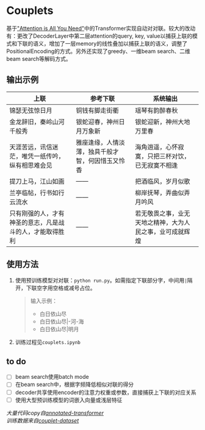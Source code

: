 # Couplets

基于["Attention is All You Need"](https://arxiv.org/abs/1706.03762)中的Transformer实现自动对对联。较大的改动有：更改了DecoderLayer中第二层attention的query, key, value以捕获上联的模式和下联的语义，增加了一层memory的线性叠加以捕获上联的语义，调整了PositionalEncoding的方式。另外还实现了greedy、一维beam search、二维beam search等解码方式。
## 输出示例
| 上联                                                     | 参考下联                                         | 系统输出                                                 |
| -------------------------------------------------------- | ------------------------------------------------ | -------------------------------------------------------- |
| 锦瑟无弦惊日月                                           | 铜钱有脚走街衢                                   | 瑶琴有韵醉春秋                                           |
| 金龙辞旧，秦岭山河千般秀                                 | 银蛇迎春，神州日月万象新                         | 银蛇迎新，神州大地万里春                                 |
| 天涯苦远，讯信迷茫，唯凭一纸传吟，纵有相思难会见         | 雅座逢缘，人情淡薄，独具千般才智，何因惜玉又怜香 | 海角逍遥，心怀寂寞，只把三杯对饮，已无寂寞不相逢         |
| 提刀上马，江山如画                                       | ——                                               | 把酒临风，岁月似歌                                       |
| 兰亭临帖，行书如行云流水                                 | ——                                               | 柳岸抚琴，弄曲似弄月吟风                                 |
| 只有刚强的人，才有神圣的意志，凡是战斗的人，才能取得胜利 | ——                                               | 若无敬畏之事，业无天地之精神，大为人民之事，业可成就辉煌 |

## 使用方法
1. 使用预训练模型对对联：`python run.py`。如需指定下联部分字，中间用`|`隔开，下联空字用空格或减号占位。  
    > 输入示例：
    >* 白日依山尽  
    >* 白日依山尽|-河-海  
    >* 白日依山尽|明月  
2. 训练过程见`couplets.ipynb`  

## to do
* [ ] beam search使用batch mode  
* [ ] 在beam search中，根据字频降低相似对联的得分  
* [ ] decoder共享使用encoder的注意力权重或参数，直接捕获上下联的对应关系 
* [ ] 使用大型预训练模型的词嵌入向量或浅层特征 

*大量代码copy自[annotated-transformer](https://github.com/harvardnlp/annotated-transformer)*  
*训练数据来自[couplet-dataset](https://github.com/wb14123/couplet-dataset)*